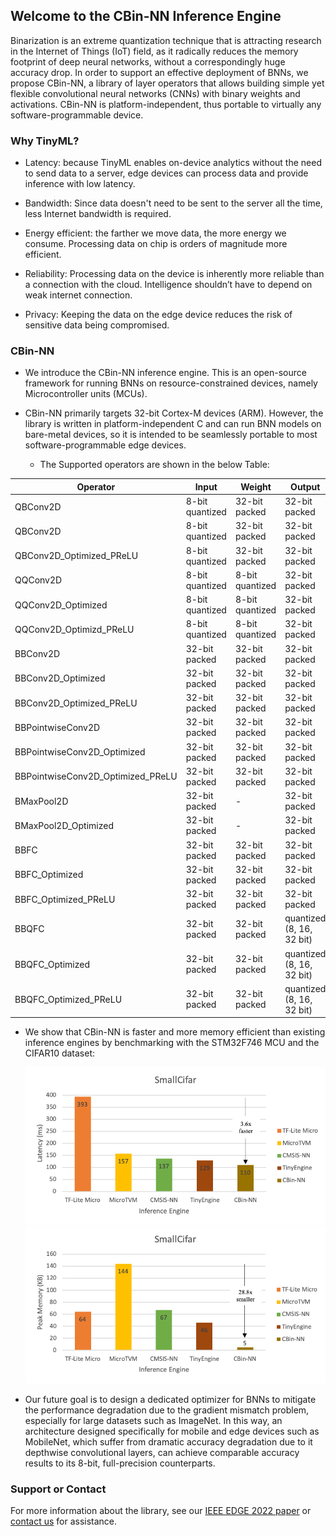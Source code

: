 ## Welcome to the CBin-NN Inference Engine

Binarization is an extreme quantization technique that is attracting research in the Internet of Things (IoT) field, as it radically reduces the memory footprint of deep neural networks, without a correspondingly huge accuracy drop. In order to support an effective deployment of BNNs, we propose CBin-NN, a library of layer operators that allows building simple yet flexible convolutional neural networks (CNNs) with binary weights and activations. CBin-NN is platform-independent, thus portable to virtually any software-programmable device.

### Why TinyML?

- Latency: because TinyML enables on-device analytics without the need to send data to a server, edge devices can process data and provide inference with low latency.

- Bandwidth: Since data doesn't need to be sent to the server all the time, less Internet bandwidth is required.

- Energy efficient: the farther we move data, the more energy we consume. Processing data on chip is orders of magnitude more efficient. 

- Reliability: Processing data on the device is inherently more reliable than a connection with the cloud. Intelligence shouldn’t have to depend on weak internet connection.

- Privacy: Keeping the data on the edge device reduces the risk of sensitive data being compromised.


### CBin-NN 

* We introduce the CBin-NN inference engine. This is an open-source framework for running BNNs on resource-constrained devices, namely Microcontroller units (MCUs). 

* CBin-NN primarily targets 32-bit Cortex-M devices (ARM). However, the library is written in platform-independent C and can run BNN models on bare-metal devices, so it is intended to be seamlessly portable to most software-programmable edge devices. 
  - The Supported operators are shown in the below Table:
  
|Operator | Input | Weight | Output |
| --- | --- | --- | --- |
QBConv2D                           | 8-bit quantized | 32-bit packed   | 32-bit packed
QBConv2D                           | 8-bit quantized | 32-bit packed   | 32-bit packed
QBConv2D_Optimized_PReLU           | 8-bit quantized | 32-bit packed   | 32-bit packed
QQConv2D                           | 8-bit quantized | 8-bit quantized | 32-bit packed
QQConv2D_Optimized                 | 8-bit quantized | 8-bit quantized | 32-bit packed
QQConv2D_Optimizd_PReLU            | 8-bit quantized | 8-bit quantized | 32-bit packed
BBConv2D                           | 32-bit packed   | 32-bit packed   | 32-bit packed
BBConv2D_Optimized                 | 32-bit packed   | 32-bit packed   | 32-bit packed
BBConv2D_Optimized_PReLU           | 32-bit packed   | 32-bit packed   | 32-bit packed
BBPointwiseConv2D                  | 32-bit packed   | 32-bit packed   | 32-bit packed
BBPointwiseConv2D_Optimized        | 32-bit packed   | 32-bit packed   | 32-bit packed              
BBPointwiseConv2D_Optimized_PReLU  | 32-bit packed   | 32-bit packed   | 32-bit packed
BMaxPool2D                         | 32-bit packed   |       -         | 32-bit packed
BMaxPool2D_Optimized               | 32-bit packed   |       -         | 32-bit packed
BBFC                               | 32-bit packed   | 32-bit packed   | 32-bit packed
BBFC_Optimized                     | 32-bit packed   | 32-bit packed   | 32-bit packed
BBFC_Optimized_PReLU               | 32-bit packed   | 32-bit packed   | 32-bit packed          
BBQFC                              | 32-bit packed   | 32-bit packed   | quantized (8, 16, 32 bit) 
BBQFC_Optimized                    | 32-bit packed   | 32-bit packed   | quantized (8, 16, 32 bit)
BBQFC_Optimized_PReLU              | 32-bit packed   | 32-bit packed   | quantized (8, 16, 32 bit) 

* We show that CBin-NN is faster and more memory efficient than existing inference engines by benchmarking with the STM32F746 MCU and the CIFAR10 dataset:
  
  <img src="./result1.png" class="" alt="">
  
  <img src="./result2.png" class="" alt="">

* Our future goal is to design a dedicated optimizer for BNNs to mitigate the performance degradation due to the gradient mismatch problem, especially for large datasets such as ImageNet. In this way, an architecture designed specifically for mobile and edge devices such as MobileNet, which suffer from dramatic accuracy degradation due to it depthwise convolutional layers, can achieve comparable accuracy results to its 8-bit, full-precision counterparts.


### Support or Contact

For more information about the library, see our [IEEE EDGE 2022 paper](https://scholar.google.com/citations?view_op=view_citation&hl=en&user=x3TEgPQAAAAJ&citation_for_view=x3TEgPQAAAAJ:qjMakFHDy7sC) or [contact us](mailto:f.sakr@qmul.ac.uk?subject=CBin-NN%20Assistance) for assistance.

